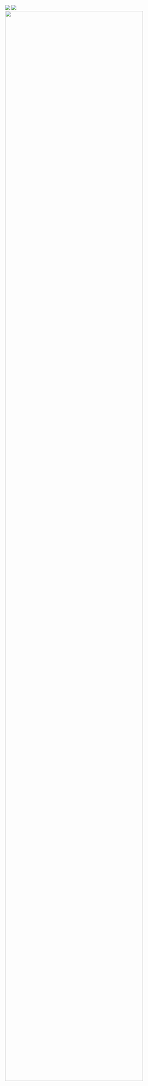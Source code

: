 <img src="https://img.shields.io/badge/Spring-6DB33F?style=for-the-badge&logo=spring&logoColor=white" />

<img src="https://github-readme-stats.vercel.app/api?username=woorimj&show_icons=true">
<a href="https://github.com/ashutosh00710/github-readme-activity-graph">
    <img src="https://github-readme-activity-graph.vercel.app/graph?username=woorimj&theme=react-dark&bg_color=20232a&hide_border=true&line=58A6FF&color=58A6FF" width=94%/>
</a>

